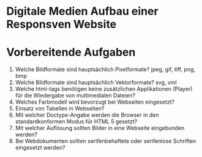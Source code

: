 Digitale Medien Aufbau einer Responsven Website
============================

# Vorbereitende Aufgaben
1. Welche Bildformate sind hauptsächlich Pixelformate? jpeg, gif, tiff, png, bmp
2. Welche Bildformate sind hauptsächlich Vektorformate? svg, vml
3. Welche html-tags benötigen keine zusätzlichen Applikationen (Player) für die Wiedergabe von multimedialen Dateien?
4. Welches Farbmodell wird bevorzugt bei Webseiten eingesetzt?
5. Einsatz von Tabellen in Webseiten?
6. Mit welcher Doctype-Angabe werden die Browser in den standardkonformen Modus für HTML 5 gesetzt?
7. Mit welcher Auflösung sollten Bilder in eine Webseite eingebunden werden?
8. Bei Webdokumenten sollten serifenbehaftete oder serifenlose Schriften eingesetzt werden?
